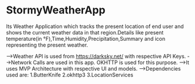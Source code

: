 # StormyWeatherApp
Its Weather Application which tracks the present location of end user and shows the current weather data in that region.Details like present
temperature(in °F),Time,Humidity,Precipitation,Summary and icon representing the present weather.

-->Weather API is used from https://darksky.net/ with respective API Keys.
-->Network Calls are used in this app. OKHTTP is used for this purpose.
-->It uses MVP  Architecture with respective UI and models.
-->Dependencies used are: 
                        1.ButterKnife
                        2.okhttp3
                        3.LocationServices
